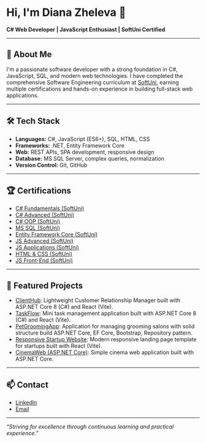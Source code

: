 # Hi, I'm Diana Zheleva 👋

**C# Web Developer | JavaScript Enthusiast | SoftUni Certified**

---

## 🚀 About Me
I'm a passionate software developer with a strong foundation in C#, JavaScript, SQL, and modern web technologies. I have completed the comprehensive Software Engineering curriculum at [SoftUni](https://softuni.bg/curriculum), earning multiple certifications and hands-on experience in building full-stack web applications.

---

## 🛠️ Tech Stack

- **Languages:** C#, JavaScript (ES6+), SQL, HTML, CSS
- **Frameworks:** .NET, Entity Framework Core
- **Web:** REST APIs, SPA development, responsive design
- **Database:** MS SQL Server, complex queries, normalization
- **Version Control:** Git, GitHub

---

## 🏆 Certifications

- [C# Fundamentals (SoftUni)](https://softuni.bg/certificates/details/79973/93277d01)
- [C# Advanced (SoftUni)](https://softuni.bg/certificates/details/83336/3cf5ca61)
- [C# OOP (SoftUni)](https://softuni.bg/certificates/details/87559/fa1650c3)
- [MS SQL (SoftUni)](https://softuni.bg/certificates/details/97782/1ece96c4)
- [Entity Framework Core (SoftUni)](https://softuni.bg/certificates/details/104381/7959534c)
- [JS Advanced (SoftUni)](https://softuni.bg/certificates/details/90454/0da271ab)
- [JS Applications (SoftUni)](https://softuni.bg/certificates/details/112449/3ea64181)
- [HTML & CSS (SoftUni)](https://softuni.bg/certificates/details/228560/91d0c27b)
- [JS Front-End (SoftUni)](https://softuni.bg/certificates/details/233135/85b8f480)

---

## 📂 Featured Projects

- [ClientHub](https://github.com/dizheleva/ClientHub): Lightweight Customer Relationship Manager built with ASP.NET Core 8 (C#) and React (Vite).
- [TaskFlow](https://github.com/dizheleva/TaskFlow): Mini task management application built with ASP.NET Core 8 (C#) and React (Vite).
- [PetGroomingApp](https://github.com/dizheleva/PetGroomingApp): Application for managing grooming salons with solid structure build ASP.NET Core, EF Core, Bootstrap, Repository pattern.
- [Responsive Startup Website](https://github.com/dizheleva/Sirma-Academy/tree/main/JavaScript/32-34.Workshop/ResponsiveStartupWebsite): Modern responsive landing page template for startups built with React (Vite).
- [CinemaWeb (ASP.NET Core)](https://github.com/dizheleva/SoftUni-Courses/tree/main/C%23%20WEB/ASP.NET%20Introduction/ASP.NET%20Core%20Introduction%20-%20Exercises/CinemaWeb-May-2025): Simple cinema web application built with ASP.NET Core.

---

## 📫 Contact

- [LinkedIn](https://www.linkedin.com/in/dilyana-zheleva-175982325/)
- [Email](di.zheleva89@gmail.com)

---

_“Striving for excellence through continuous learning and practical experience.”_
